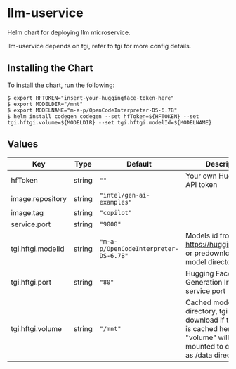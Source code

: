 # llm-uservice

Helm chart for deploying llm microservice.

llm-uservice depends on tgi, refer to tgi for more config details.

## Installing the Chart

To install the chart, run the following:

```console
$ export HFTOKEN="insert-your-huggingface-token-here"
$ export MODELDIR="/mnt"
$ export MODELNAME="m-a-p/OpenCodeInterpreter-DS-6.7B"
$ helm install codegen codegen --set hfToken=${HFTOKEN} --set tgi.hftgi.volume=${MODELDIR} --set tgi.hftgi.modelId=${MODELNAME}
```

## Values

| Key               | Type   | Default                               | Description                                                                                                                              |
| ----------------- | ------ | ------------------------------------- | ---------------------------------------------------------------------------------------------------------------------------------------- |
| hfToken           | string | `""`                                  | Your own Hugging Face API token                                                                                                          |
| image.repository  | string | `"intel/gen-ai-examples"`             |                                                                                                                                          |
| image.tag         | string | `"copilot"`                           |                                                                                                                                          |
| service.port      | string | `"9000"`                              |                                                                                                                                          |
| tgi.hftgi.modelId | string | `"m-a-p/OpenCodeInterpreter-DS-6.7B"` | Models id from https://huggingface.co/, or predownloaded model directory                                                                 |
| tgi.hftgi.port    | string | `"80"`                                | Hugging Face Text Generation Inference service port                                                                                      |
| tgi.hftgi.volume  | string | `"/mnt"`                              | Cached models directory, tgi will not download if the model is cached here. The "volume" will be mounted to container as /data directory |
